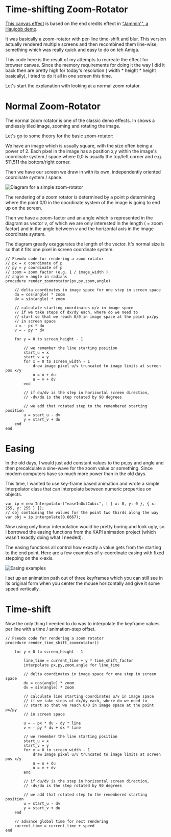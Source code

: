 Time-shifting Zoom-Rotator
==========================

[This canvas effect](http://fforw.de/static/demo/jamrot/) is based on the end credits effect in ["Jammin'", a Haujobb demo](http://www.youtube.com/watch?v=ZmuzXse-ftM#t=2m57s).

It was basically a zoom-rotator with per-line time-shift and blur. This version actually rendered multiple screens and then recombined
them line-wise, something which was really quick and easy to do on teh Amiga.

This code here is the result of my attempts to recreate the effect for browser canvas. Since the memory requirements for doing
it the way I did it back then are pretty high for today's resolution ( width * height * height basically), I tried to do
it all in one screen this time.

Let's start the explanation with looking at a normal zoom rotator.

Normal Zoom-Rotator
=================== 

The normal zoom rotator is one of the classic demo effects. In shows a endlessly tiled image, zooming and rotating the image.

Let's go to some theory for the basic zoom-rotator:

We have an image which is usually square, with the size often being a power of 2. Each pixel in the image has a position x,y within the image's coordinate system / space where
0,0 is usually the top/left corner and e.g. 511,511 the bottom/right corner. 

Then we have our screen we draw in with its own, independently oriented coordinate system / space. 

![Diagram for a simple zoom-rotator](https://github.com/fforw/jamrot/blob/master/image/zoomrot.png?raw=true)

The rendering of a zoom rotator is determined by a point p determining where the point 0/0 in the coordinate system of the image is going to end up on the screen.

Then we have a zoom-factor and an angle which is represented in the diagram as vector v, of which we are only interested in the length ( = zoom factor)
and in the angle between v and the horizontal axis in the image coordinate system.

The diagram greatly exaggerates the length of the vector. It's normal size is so that it fits one pixel in screen coordinate system.

    // Pseudo code for rendering a zoom rotator
    // px = x coordinate of p
    // py = y coordinate of p
    // zoom = zoom factor (e.g. 1 / image_width )
    // angle = angle in radians
    procedure render_zoomrotator(px,py,zoom,angle)
        
        // delta coordinates in image space for one step in screen space
        du = cos(angle) * zoom
        dv = sin(angle) * zoom
        
        // calculate starting coordinates u/v in image space 
        // if we take steps of dx/dy each, where do we need to 
        // start so that we reach 0/0 in image space at the point px/py 
        // in screen space
        u = - px * du 
        v = - py * dv
        
        for y = 0 to screen_height - 1
        
            // we remember the line starting position
            start_u = x
            start_v = y
            for x = 0 to screen_width - 1
                draw image pixel u/v truncated to image limits at screen pos x/y
                u = u + du
                u = v + dv
            end
            
            // if du/dv is the step in horizontal screen direction, 
            // -dv/du is the step rotated by 90 degrees 
            
            // we add that rotated step to the remembered starting position 
            u = start_u - dv
            y = start_v + du
        end
    end


Easing
======
        
In the old days, I would just add constant values to the px,py and angle and then precalculate a sine-wave for the zoom value or something.
Since modern computers have so much more power than in the old days.

This time, I wanted to use key-frame based animation and wrote a simple Interpolator class that can interpolate between numeric properties on objects.

    var ip = new Interpolator("easeInOutCubic", [ { x: 0, y: 0 }, { x: 255, y: 255 } ]);
    // obj containing the values for the point two thirds along the way
    var obj = ip.interpolate(0.6667);
    
Now using only linear interpolation would be pretty boring and look ugly, so I borrowed the easing functions from the KAPI animation
project (which wasn't exactly doing what I needed).          

The easing functions all control how exactly a value gets from the starting to the end point. Here are a few examples of y-coordinate
easing with fixed stepping on the x-axis.

![Easing examples](https://github.com/fforw/jamrot/blob/master/image/easings.png?raw=true)

I set up an animation path out of three keyframes which you can still see in its original form when you center the mouse horizontally and give it some speed vertically.

Time-shift
==========

Now the only thing I needed to do was to interpolate the keyframe values per line with a time / animation-step offset.

    // Pseudo code for rendering a zoom rotator
    procedure render_time_shift_zoomrotator()
        
        for y = 0 to screen_height - 1
    
            line_time = current_time + y * time_shift_factor
            interpolate px,py,zoom,angle for line_time
            
            // delta coordinates in image space for one step in screen space
            du = cos(angle) * zoom
            dv = sin(angle) * zoom
            
            // calculate line starting coordinates u/v in image space 
            // if we take steps of dx/dy each, where do we need to 
            // start so that we reach 0/0 in image space at the point px/py 
            // in screen space
              
            u = - px * du - dy * line
            v = - py * dv + dx * line
        
            // we remember the line starting position
            start_u = x
            start_v = y
            for x = 0 to screen_width - 1
                draw image pixel u/v truncated to image limits at screen pos x/y
                u = u + du
                u = v + dv
            end
            
            // if du/dv is the step in horizontal screen direction, 
            // -dv/du is the step rotated by 90 degrees 
            
            // we add that rotated step to the remembered starting position 
            u = start_u - dv
            y = start_v + du
        end
        
        // advance global time for next rendering
        current_time = current_time + speed
    end
